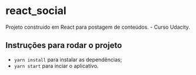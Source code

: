 # react_social

Projeto construido em React para postagem de conteúdos. - Curso Udacity.

## Instruções para rodar o projeto

* `yarn install` para instalar as dependências;
* `yarn start` para inciar o aplicativo.